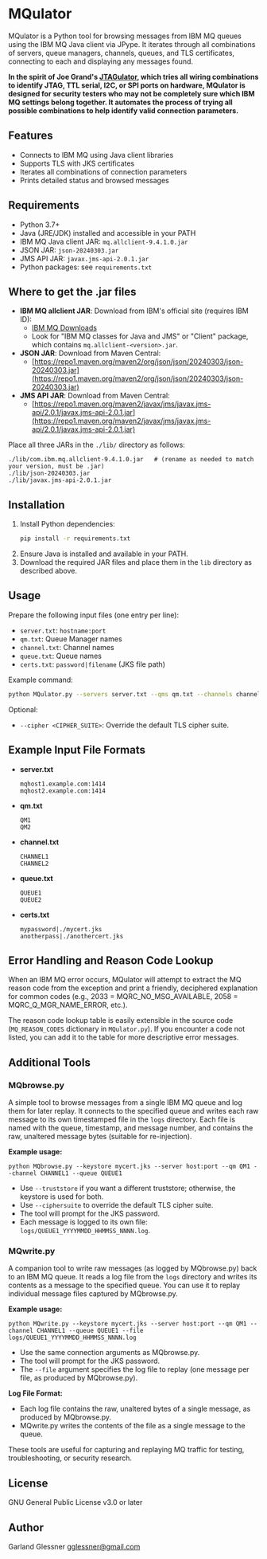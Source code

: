 # MQulator

MQulator is a Python tool for browsing messages from IBM MQ queues using the IBM MQ Java client via JPype. It iterates through all combinations of servers, queue managers, channels, queues, and TLS certificates, connecting to each and displaying any messages found.

**In the spirit of Joe Grand's [JTAGulator](https://www.grandideastudio.com/jtagulator/), which tries all wiring combinations to identify JTAG, TTL serial, I2C, or SPI ports on hardware, MQulator is designed for security testers who may not be completely sure which IBM MQ settings belong together. It automates the process of trying all possible combinations to help identify valid connection parameters.**

## Features
- Connects to IBM MQ using Java client libraries
- Supports TLS with JKS certificates
- Iterates all combinations of connection parameters
- Prints detailed status and browsed messages

## Requirements
- Python 3.7+
- Java (JRE/JDK) installed and accessible in your PATH
- IBM MQ Java client JAR: `mq.allclient-9.4.1.0.jar`
- JSON JAR: `json-20240303.jar`
- JMS API JAR: `javax.jms-api-2.0.1.jar`
- Python packages: see `requirements.txt`

## Where to get the .jar files
- **IBM MQ allclient JAR**: Download from IBM's official site (requires IBM ID):
  - [IBM MQ Downloads](https://www.ibm.com/products/mq/downloads)
  - Look for "IBM MQ classes for Java and JMS" or "Client" package, which contains `mq.allclient-<version>.jar`.
- **JSON JAR**: Download from Maven Central:
  - [https://repo1.maven.org/maven2/org/json/json/20240303/json-20240303.jar](https://repo1.maven.org/maven2/org/json/json/20240303/json-20240303.jar)
- **JMS API JAR**: Download from Maven Central:
  - [https://repo1.maven.org/maven2/javax/jms/javax.jms-api/2.0.1/javax.jms-api-2.0.1.jar](https://repo1.maven.org/maven2/javax/jms/javax.jms-api/2.0.1/javax.jms-api-2.0.1.jar)

Place all three JARs in the `./lib/` directory as follows:
```
./lib/com.ibm.mq.allclient-9.4.1.0.jar   # (rename as needed to match your version, must be .jar)
./lib/json-20240303.jar
./lib/javax.jms-api-2.0.1.jar
```

## Installation
1. Install Python dependencies:
   ```sh
   pip install -r requirements.txt
   ```
2. Ensure Java is installed and available in your PATH.
3. Download the required JAR files and place them in the `lib` directory as described above.

## Usage
Prepare the following input files (one entry per line):
- `server.txt`: `hostname:port`
- `qm.txt`: Queue Manager names
- `channel.txt`: Channel names
- `queue.txt`: Queue names
- `certs.txt`: `password|filename` (JKS file path)

Example command:
```sh
python MQulator.py --servers server.txt --qms qm.txt --channels channel.txt --queues queue.txt --certs certs.txt
```

Optional:
- `--cipher <CIPHER_SUITE>`: Override the default TLS cipher suite.

## Example Input File Formats
- **server.txt**
  ```
  mqhost1.example.com:1414
  mqhost2.example.com:1414
  ```
- **qm.txt**
  ```
  QM1
  QM2
  ```
- **channel.txt**
  ```
  CHANNEL1
  CHANNEL2
  ```
- **queue.txt**
  ```
  QUEUE1
  QUEUE2
  ```
- **certs.txt**
  ```
  mypassword|./mycert.jks
  anotherpass|./anothercert.jks
  ```

## Error Handling and Reason Code Lookup

When an IBM MQ error occurs, MQulator will attempt to extract the MQ reason code from the exception and print a friendly, deciphered explanation for common codes (e.g., 2033 = MQRC_NO_MSG_AVAILABLE, 2058 = MQRC_Q_MGR_NAME_ERROR, etc.).

The reason code lookup table is easily extensible in the source code (`MQ_REASON_CODES` dictionary in `MQulator.py`). If you encounter a code not listed, you can add it to the table for more descriptive error messages.

## Additional Tools

### MQbrowse.py
A simple tool to browse messages from a single IBM MQ queue and log them for later replay. It connects to the specified queue and writes each raw message to its own timestamped file in the `logs` directory. Each file is named with the queue, timestamp, and message number, and contains the raw, unaltered message bytes (suitable for re-injection).

**Example usage:**
```
python MQbrowse.py --keystore mycert.jks --server host:port --qm QM1 --channel CHANNEL1 --queue QUEUE1
```

- Use `--truststore` if you want a different truststore; otherwise, the keystore is used for both.
- Use `--ciphersuite` to override the default TLS cipher suite.
- The tool will prompt for the JKS password.
- Each message is logged to its own file: `logs/QUEUE1_YYYYMMDD_HHMMSS_NNNN.log`.

### MQwrite.py
A companion tool to write raw messages (as logged by MQbrowse.py) back to an IBM MQ queue. It reads a log file from the `logs` directory and writes its contents as a message to the specified queue. You can use it to replay individual message files captured by MQbrowse.py.

**Example usage:**
```
python MQwrite.py --keystore mycert.jks --server host:port --qm QM1 --channel CHANNEL1 --queue QUEUE1 --file logs/QUEUE1_YYYYMMDD_HHMMSS_NNNN.log
```

- Use the same connection arguments as MQbrowse.py.
- The tool will prompt for the JKS password.
- The `--file` argument specifies the log file to replay (one message per file, as produced by MQbrowse.py).

**Log File Format:**
- Each log file contains the raw, unaltered bytes of a single message, as produced by MQbrowse.py.
- MQwrite.py writes the contents of the file as a single message to the queue.

These tools are useful for capturing and replaying MQ traffic for testing, troubleshooting, or security research.

## License
GNU General Public License v3.0 or later

## Author
Garland Glessner <gglessner@gmail.com> 